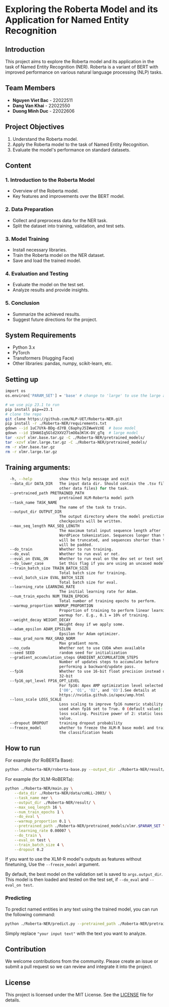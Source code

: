 # Exploring the Roberta Model and its Application for Named Entity Recognition

## Introduction
This project aims to explore the Roberta model and its application in the task of Named Entity Recognition (NER). Roberta is a variant of BERT with improved performance on various natural language processing (NLP) tasks.

## Team Members
- **Nguyen Viet Bac** - 22022511
- **Dang Van Khai** - 22022550
- **Duong Minh Duc** - 22022606

## Project Objectives
1. Understand the Roberta model.
2. Apply the Roberta model to the task of Named Entity Recognition.
3. Evaluate the model's performance on standard datasets.

## Content
### 1. Introduction to the Roberta Model
- Overview of the Roberta model.
- Key features and improvements over the BERT model.

### 2. Data Preparation
- Collect and preprocess data for the NER task.
- Split the dataset into training, validation, and test sets.

### 3. Model Training
- Install necessary libraries.
- Train the Roberta model on the NER dataset.
- Save and load the trained model.

### 4. Evaluation and Testing
- Evaluate the model on the test set.
- Analyze results and provide insights.

### 5. Conclusion
- Summarize the achieved results.
- Suggest future directions for the project.

## System Requirements
- Python 3.x
- PyTorch
- Transformers (Hugging Face)
- Other libraries: pandas, numpy, scikit-learn, etc.

## Setting up

```bash
import os
os.environ['PARAM_SET'] = 'base' # change to 'large' to use the large architecture

# we use pip 23.1 to run 
pip install pip==23.1
# clone the repo
git clone https://github.com/NLP-UET/Roberta-NER.git
pip install -r ./Roberta-NER/requirements.txt
gdown --id 1uC7UYA-BDg-dJYB_C6aphyJ5IWweVzXE  # base model
gdown --id 15HA6Iq5Gld2XXV27lmOOa3KlK-DV_gTq  # large model
tar -xzvf xlmr.base.tar.gz -C ./Roberta-NER/pretrained_models/
tar -xzvf xlmr.large.tar.gz -C ./Roberta-NER/pretrained_models/
rm -r xlmr.base.tar.gz
rm -r xlmr.large.tar.gz
```

## Training arguments:
```bash
  -h, --help            show this help message and exit
  --data_dir DATA_DIR   The input data dir. Should contain the .tsv files (or
                        other data files) for the task.
  --pretrained_path PRETRAINED_PATH
                        pretrained XLM-Roberta model path
  --task_name TASK_NAME
                        The name of the task to train.
  --output_dir OUTPUT_DIR
                        The output directory where the model predictions and
                        checkpoints will be written.
  --max_seq_length MAX_SEQ_LENGTH
                        The maximum total input sequence length after
                        WordPiece tokenization. Sequences longer than this
                        will be truncated, and sequences shorter than this
                        will be padded.
  --do_train            Whether to run training.
  --do_eval             Whether to run eval or not.
  --eval_on EVAL_ON     Whether to run eval on the dev set or test set.
  --do_lower_case       Set this flag if you are using an uncased model.
  --train_batch_size TRAIN_BATCH_SIZE
                        Total batch size for training.
  --eval_batch_size EVAL_BATCH_SIZE
                        Total batch size for eval.
  --learning_rate LEARNING_RATE
                        The initial learning rate for Adam.
  --num_train_epochs NUM_TRAIN_EPOCHS
                        Total number of training epochs to perform.
  --warmup_proportion WARMUP_PROPORTION
                        Proportion of training to perform linear learning rate
                        warmup for. E.g., 0.1 = 10% of training.
  --weight_decay WEIGHT_DECAY
                        Weight deay if we apply some.
  --adam_epsilon ADAM_EPSILON
                        Epsilon for Adam optimizer.
  --max_grad_norm MAX_GRAD_NORM
                        Max gradient norm.
  --no_cuda             Whether not to use CUDA when available
  --seed SEED           random seed for initialization
  --gradient_accumulation_steps GRADIENT_ACCUMULATION_STEPS
                        Number of updates steps to accumulate before
                        performing a backward/update pass.
  --fp16                Whether to use 16-bit float precision instead of
                        32-bit
  --fp16_opt_level FP16_OPT_LEVEL
                        For fp16: Apex AMP optimization level selected in
                        ['O0', 'O1', 'O2', and 'O3'].See details at
                        https://nvidia.github.io/apex/amp.html
  --loss_scale LOSS_SCALE
                        Loss scaling to improve fp16 numeric stability. Only
                        used when fp16 set to True. 0 (default value): dynamic
                        loss scaling. Positive power of 2: static loss scaling
                        value.
  --dropout DROPOUT     training dropout probability
  --freeze_model        whether to freeze the XLM-R base model and train only
                        the classification heads
```
## How to run
For example (for RoBERTa Base):
```bash
python ./Roberta-NER/roberta-base.py --output_dir ./Roberta-NER/result/ --batch_size 32 --learning_rate 3e-5 --epochs 1 --weight_decay 0.01
```

For example (for XLM-RoBERTa):
```bash
python ./Roberta-NER/main.py \
    --data_dir ./Roberta-NER/data/coNLL-2003/ \
    --task_name ner \
    --output_dir ./Roberta-NER/result/ \
    --max_seq_length 16 \
    --num_train_epochs 1 \
    --do_eval \
    --warmup_proportion 0.1 \
    --pretrained_path ./Roberta-NER/pretrained_models/xlmr.$PARAM_SET \
    --learning_rate 0.00007 \
    --do_train \
    --eval_on test \
    --train_batch_size 4 \
    --dropout 0.2
```
If you want to use the XLM-R model's outputs as features without finetuning, Use the `--freeze_model` argument.

By default, the best model on the validation set is saved to `args.output_dir`. This model is then loaded and tested on the test set, if `--do_eval` and `--eval_on test`.

### Predicting
To predict named entities in any text using the trained model, you can run the following command:
```bash
python ./Roberta-NER/predict.py --pretrained_path ./Roberta-NER/pretrained_models/xlmr.base --output_dir ./Roberta-NER/result/ --text "your input text"
```
Simply replace `"your input text"` with the text you want to analyze.

## Contribution
We welcome contributions from the community. Please create an issue or submit a pull request so we can review and integrate it into the project.

## License
This project is licensed under the MIT License. See the [LICENSE](LICENSE) file for details.